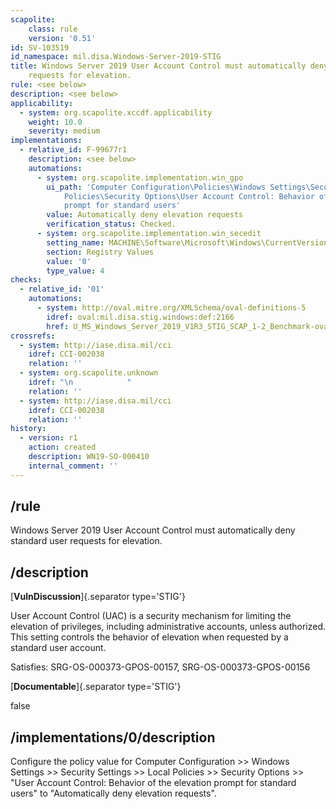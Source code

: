 ```yaml
---
scapolite:
    class: rule
    version: '0.51'
id: SV-103519
id_namespace: mil.disa.Windows-Server-2019-STIG
title: Windows Server 2019 User Account Control must automatically deny standard user
    requests for elevation.
rule: <see below>
description: <see below>
applicability:
  - system: org.scapolite.xccdf.applicability
    weight: 10.0
    severity: medium
implementations:
  - relative_id: F-99677r1
    description: <see below>
    automations:
      - system: org.scapolite.implementation.win_gpo
        ui_path: 'Computer Configuration\Policies\Windows Settings\Security Settings\Local
            Policies\Security Options\User Account Control: Behavior of the elevation
            prompt for standard users'
        value: Automatically deny elevation requests
        verification_status: Checked.
      - system: org.scapolite.implementation.win_secedit
        setting_name: MACHINE\Software\Microsoft\Windows\CurrentVersion\Policies\System\ConsentPromptBehaviorUser
        section: Registry Values
        value: '0'
        type_value: 4
checks:
  - relative_id: '01'
    automations:
      - system: http://oval.mitre.org/XMLSchema/oval-definitions-5
        idref: oval:mil.disa.stig.windows:def:2166
        href: U_MS_Windows_Server_2019_V1R3_STIG_SCAP_1-2_Benchmark-oval.xml
crossrefs:
  - system: http://iase.disa.mil/cci
    idref: CCI-002038
    relation: ''
  - system: org.scapolite.unknown
    idref: "\n            "
    relation: ''
  - system: http://iase.disa.mil/cci
    idref: CCI-002038
    relation: ''
history:
  - version: r1
    action: created
    description: WN19-SO-000410
    internal_comment: ''
---
```



## /rule

Windows Server 2019 User Account Control must automatically deny standard user requests for elevation.

## /description

[**VulnDiscussion**]{.separator type='STIG'}

User Account Control (UAC) is a security mechanism for limiting the elevation of privileges, including administrative accounts, unless authorized. This setting controls the behavior of elevation when requested by a standard user account.

Satisfies: SRG-OS-000373-GPOS-00157, SRG-OS-000373-GPOS-00156

[**Documentable**]{.separator type='STIG'}

false

## /implementations/0/description

Configure the policy value for Computer Configuration >> Windows Settings >> Security Settings >> Local Policies >> Security Options >> "User Account Control: Behavior of the elevation prompt for standard users" to "Automatically deny elevation requests".
